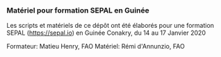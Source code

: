### Matériel pour formation SEPAL en Guinée

Les scripts et matériels de ce dépôt ont été élaborés pour une formation SEPAL (https://sepal.io) en Guinée Conakry, du 14 au 17 Janvier 2020

Formateur: Matieu Henry, FAO
Matériel:  Rémi d'Annunzio, FAO

